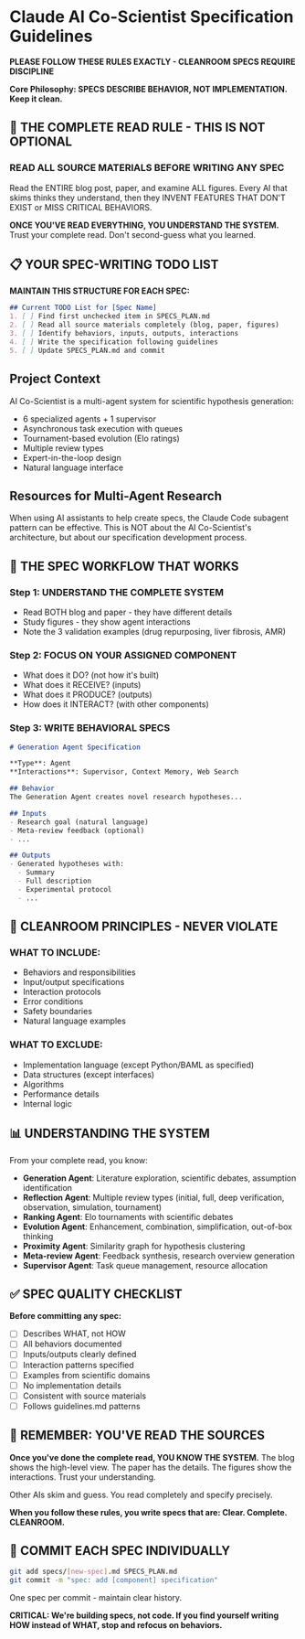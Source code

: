 # Claude AI Co-Scientist Specification Guidelines

**PLEASE FOLLOW THESE RULES EXACTLY - CLEANROOM SPECS REQUIRE DISCIPLINE**

**Core Philosophy: SPECS DESCRIBE BEHAVIOR, NOT IMPLEMENTATION. Keep it clean.**

## 🚨 THE COMPLETE READ RULE - THIS IS NOT OPTIONAL

### READ ALL SOURCE MATERIALS BEFORE WRITING ANY SPEC
Read the ENTIRE blog post, paper, and examine ALL figures. Every AI that skims thinks they understand, then they INVENT FEATURES THAT DON'T EXIST or MISS CRITICAL BEHAVIORS.

**ONCE YOU'VE READ EVERYTHING, YOU UNDERSTAND THE SYSTEM.** Trust your complete read. Don't second-guess what you learned.

## 📋 YOUR SPEC-WRITING TODO LIST

**MAINTAIN THIS STRUCTURE FOR EACH SPEC:**

```markdown
## Current TODO List for [Spec Name]
1. [ ] Find first unchecked item in SPECS_PLAN.md
2. [ ] Read all source materials completely (blog, paper, figures)
3. [ ] Identify behaviors, inputs, outputs, interactions
4. [ ] Write the specification following guidelines
5. [ ] Update SPECS_PLAN.md and commit
```

## Project Context

AI Co-Scientist is a multi-agent system for scientific hypothesis generation:
- 6 specialized agents + 1 supervisor
- Asynchronous task execution with queues
- Tournament-based evolution (Elo ratings)
- Multiple review types
- Expert-in-the-loop design
- Natural language interface

## Resources for Multi-Agent Research
When using AI assistants to help create specs, the Claude Code subagent pattern 
can be effective. This is NOT about the AI Co-Scientist's architecture, but 
about our specification development process.

## 🔄 THE SPEC WORKFLOW THAT WORKS

### Step 1: UNDERSTAND THE COMPLETE SYSTEM
- Read BOTH blog and paper - they have different details
- Study figures - they show agent interactions
- Note the 3 validation examples (drug repurposing, liver fibrosis, AMR)

### Step 2: FOCUS ON YOUR ASSIGNED COMPONENT
- What does it DO? (not how it's built)
- What does it RECEIVE? (inputs)
- What does it PRODUCE? (outputs)
- How does it INTERACT? (with other components)

### Step 3: WRITE BEHAVIORAL SPECS
```markdown
# Generation Agent Specification

**Type**: Agent  
**Interactions**: Supervisor, Context Memory, Web Search

## Behavior
The Generation Agent creates novel research hypotheses...

## Inputs
- Research goal (natural language)
- Meta-review feedback (optional)
- ...

## Outputs  
- Generated hypotheses with:
  - Summary
  - Full description
  - Experimental protocol
  - ...
```

## 🎯 CLEANROOM PRINCIPLES - NEVER VIOLATE

### WHAT TO INCLUDE:
- Behaviors and responsibilities
- Input/output specifications
- Interaction protocols
- Error conditions
- Safety boundaries
- Natural language examples

### WHAT TO EXCLUDE:
- Implementation language (except Python/BAML as specified)
- Data structures (except interfaces)
- Algorithms
- Performance details
- Internal logic

## 📊 UNDERSTANDING THE SYSTEM

From your complete read, you know:
- **Generation Agent**: Literature exploration, scientific debates, assumption identification
- **Reflection Agent**: Multiple review types (initial, full, deep verification, observation, simulation, tournament)
- **Ranking Agent**: Elo tournaments with scientific debates
- **Evolution Agent**: Enhancement, combination, simplification, out-of-box thinking
- **Proximity Agent**: Similarity graph for hypothesis clustering
- **Meta-review Agent**: Feedback synthesis, research overview generation
- **Supervisor Agent**: Task queue management, resource allocation

## ✅ SPEC QUALITY CHECKLIST

**Before committing any spec:**
- [ ] Describes WHAT, not HOW
- [ ] All behaviors documented
- [ ] Inputs/outputs clearly defined
- [ ] Interaction patterns specified
- [ ] Examples from scientific domains
- [ ] No implementation details
- [ ] Consistent with source materials
- [ ] Follows guidelines.md patterns

## 🚨 REMEMBER: YOU'VE READ THE SOURCES

**Once you've done the complete read, YOU KNOW THE SYSTEM.** The blog shows the high-level view. The paper has the details. The figures show the interactions. Trust your understanding.

Other AIs skim and guess. You read completely and specify precisely.

**When you follow these rules, you write specs that are: Clear. Complete. CLEANROOM.**

## 🔄 COMMIT EACH SPEC INDIVIDUALLY

```bash
git add specs/[new-spec].md SPECS_PLAN.md
git commit -m "spec: add [component] specification"
```

One spec per commit - maintain clear history.

**CRITICAL: We're building specs, not code. If you find yourself writing HOW instead of WHAT, stop and refocus on behaviors.**